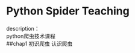 Python Spider Teaching 
======================
description：  
    python爬虫技术课程  
##chap1 初识爬虫
认识爬虫

